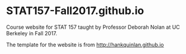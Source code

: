 STAT157-Fall2017.github.io
=====================
Course website for STAT 157 taught by Professor Deborah Nolan at UC Berkeley in Fall 2017.

The template for the website is from <http://hankquinlan.github.io>
